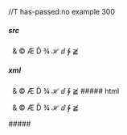 //T has-passed:no
example 300
##### src
&nbsp; &amp; &copy; &AElig; &Dcaron;
&frac34; &HilbertSpace; &DifferentialD;
&ClockwiseContourIntegral; &ngE;
##### xml
<?xml version="1.0" encoding="UTF-8"?>
<!DOCTYPE document SYSTEM "CommonMark.dtd">
<document xmlns="http://commonmark.org/xml/1.0">
  <paragraph>
    <text>  &amp; © Æ Ď</text>
    <softbreak />
    <text>¾ ℋ ⅆ</text>
    <softbreak />
    <text>∲ ≧̸</text>
  </paragraph>
</document>
##### html
<p>  &amp; © Æ Ď
¾ ℋ ⅆ
∲ ≧̸</p>
#####
